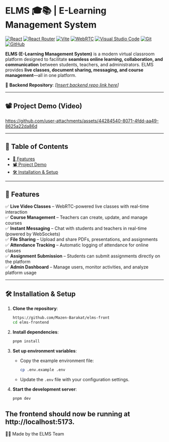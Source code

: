 # ELMS 🎓📚 | E-Learning Management System  

[![React](https://img.shields.io/badge/React-%2320232a.svg?logo=react&logoColor=%2361DAFB)](#) 
[![React Router](https://img.shields.io/badge/React_Router-CA4245?logo=react-router&logoColor=white)](#) 
[![Vite](https://img.shields.io/badge/Vite-646CFF?logo=vite&logoColor=fff)](#) 
[![WebRTC](https://img.shields.io/badge/WebRTC-008000?logo=webrtc&logoColor=white)](#) 
[![Visual Studio Code](https://custom-icon-badges.demolab.com/badge/Visual%20Studio%20Code-0078d7.svg?logo=vsc&logoColor=white)](#) 
[![Git](https://img.shields.io/badge/Git-F05032?logo=git&logoColor=fff)](#) 
[![GitHub](https://img.shields.io/badge/GitHub-%23121011.svg?logo=github&logoColor=white)](#)

**ELMS (E-Learning Management System)** is a modern virtual classroom platform designed to facilitate **seamless online learning, collaboration, and communication** between students, teachers, and administrators. ELMS provides **live classes, document sharing, messaging, and course management**—all in one platform.

📂 **Backend Repository**: _[[Insert backend repo link here](https://github.com/Mazen-Barakat/elms-backend)]_  

---

## 📽️ Project Demo (Video)  

https://github.com/user-attachments/assets/44284540-8071-4fdd-aa49-8625a22da86d

---

## 📖 Table of Contents  

- [🌟 Features](#-features)  
- [📽️ Project Demo](#️-project-demo-video)  
- [🛠 Installation & Setup](#️-installation--setup)  

---

## 🌟 Features  

✅ **Live Video Classes** – WebRTC-powered live classes with real-time interaction  
✅ **Course Management** – Teachers can create, update, and manage courses  
✅ **Instant Messaging** – Chat with students and teachers in real-time (powered by WebSockets)  
✅ **File Sharing** – Upload and share PDFs, presentations, and assignments  
✅ **Attendance Tracking** – Automatic logging of attendance for online classes  
✅ **Assignment Submission** – Students can submit assignments directly on the platform  
✅ **Admin Dashboard** – Manage users, monitor activities, and analyze platform usage  

---

## 🛠️ Installation & Setup

1. **Clone the repository**:

   ```bash
   https://github.com/Mazen-Barakat/elms-front
   cd elms-frontend
   ```

2. **Install dependencies**:

   ```bash
   pnpm install
   ```

3. **Set up environment variables**:

   - Copy the example environment file:
     ```bash
     cp .env.example .env
     ```
   - Update the `.env` file with your configuration settings.

4. **Start the development server**:

   ```bash
   pnpm dev
   ```
  The frontend should now be running at http://localhost:5173.
---

👨‍💻 Made by the ELMS Team
